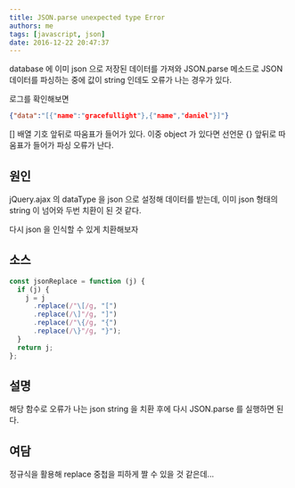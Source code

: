 ```yaml
---
title: JSON.parse unexpected type Error
authors: me
tags: [javascript, json]
date: 2016-12-22 20:47:37
---
```


database 에 이미 json 으로 저장된 데이터를 가져와 JSON.parse 메소드로 JSON 데이터를 파싱하는 중에 값이 string 인데도 오류가 나는 경우가 있다.

로그를 확인해보면

```json
{"data":"[{"name":"gracefullight"},{"name","daniel"}]"}
```

[] 배열 기호 앞뒤로 따움표가 들어가 있다.
이중 object 가 있다면 선언문 {} 앞뒤로 따움표가 들어가 파싱 오류가 난다.

## 원인

jQuery.ajax 의 dataType 을 json 으로 설정해 데이터를 받는데, 이미 json 형태의 string 이 넘어와 두번 치환이 된 것 같다.

다시 json 을 인식할 수 있게 치환해보자

## 소스

```js
const jsonReplace = function (j) {
  if (j) {
    j = j
      .replace(/"\[/g, "[")
      .replace(/\]"/g, "]")
      .replace(/"\{/g, "{")
      .replace(/\}"/g, "}");
  }
  return j;
};
```

## 설명

해당 함수로 오류가 나는 json string 을 치환 후에 다시 JSON.parse 를 실행하면 된다.

## 여담

정규식을 활용해 replace 중첩을 피하게 짤 수 있을 것 같은데...
